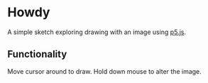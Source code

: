 # Howdy
A simple sketch exploring drawing with an image using [p5.js](https://p5js.org/).

## Functionality
Move cursor around to draw. Hold down mouse to alter the image.
